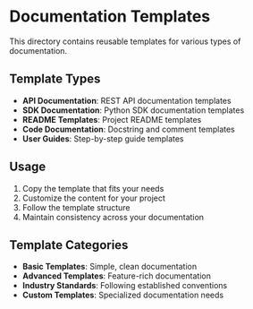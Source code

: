 # Documentation Templates

This directory contains reusable templates for various types of documentation.

## Template Types

- **API Documentation**: REST API documentation templates
- **SDK Documentation**: Python SDK documentation templates
- **README Templates**: Project README templates
- **Code Documentation**: Docstring and comment templates
- **User Guides**: Step-by-step guide templates

## Usage

1. Copy the template that fits your needs
2. Customize the content for your project
3. Follow the template structure
4. Maintain consistency across your documentation

## Template Categories

- **Basic Templates**: Simple, clean documentation
- **Advanced Templates**: Feature-rich documentation
- **Industry Standards**: Following established conventions
- **Custom Templates**: Specialized documentation needs

